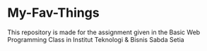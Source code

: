 # My-Fav-Things
This repository is made for the assignment given in the Basic Web Programming Class in Institut Teknologi &amp; Bisnis Sabda Setia

